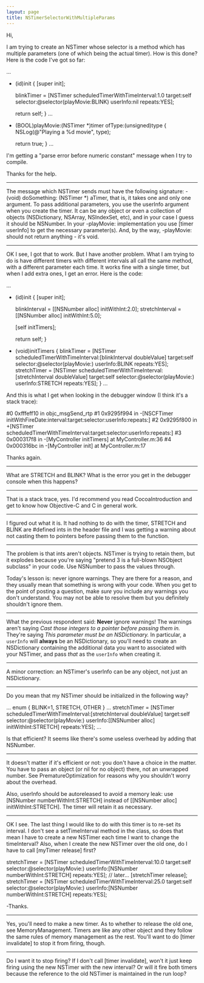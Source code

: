 ```yaml
---
layout: page
title: NSTimerSelectorWithMultipleParams
---
```




Hi,

I am trying to create an NSTimer whose selector is a method which has multiple parameters (one of which being the actual timer).  How is this done?
Here is the code I've got so far:

    
...
- (id)init
{
	[super init];
	
	blinkTimer = [NSTimer scheduledTimerWithTimeInterval:1.0 
                                                                             target:self
                                                                          selector:@selector(playMovie:BLINK) 
                                                                          userInfo:nil 
                                                                           repeats:YES];
	
	return self;
}
...
- (BOOL)playMovie:(NSTimer *)timer ofType:(unsigned)type
{
	NSLog(@"Playing a %d movie", type);
	
	return true;
}
...


I'm getting a "parse error before numeric constant" message when I try to compile.

Thanks for the help.

---- 

The message which NSTimer sends must have the following signature: - (void) doSomething: (NSTimer *) aTimer, that is, it takes one and only one argument. To pass additional parameters, you use the userInfo argument when you create the timer. It can be any object or even a collection of objects (NSDictionary, NSArray, NSIndexSet, etc), and in your case I guess it should be NSNumber. In your -playMovie: implementation you use [timer userInfo] to get the necessary parameter(s). And, by the way, -playMovie: should not return anything - it's void.

---- 

OK I see, I got that to work.  But I have another problem.  What I am trying to do is have different timers with different intervals all call the same method, with a different parameter each time.  It works fine with a single timer, but when I add extra ones, I get an error. 
Here is the code:

    
...
- (id)init
{
	[super init];

	blinkInterval = [[NSNumber alloc] initWithInt:2.0];
	stretchInterval = [[NSNumber alloc] initWithInt:5.0];
	
	[self initTimers];
	
	return self;
}


- (void)initTimers
{
        blinkTimer = [NSTimer scheduledTimerWithTimeInterval:[blinkInterval doubleValue]
                                                                             target:self
                                                                          selector:@selector(playMovie:) 
                                                                          userInfo:BLINK
                                                                           repeats:YES];
        stretchTimer = [NSTimer scheduledTimerWithTimeInterval:[stretchInterval doubleValue]
                                                                             target:self
                                                                          selector:@selector(playMovie:) 
                                                                          userInfo:STRETCH
                                                                           repeats:YES];
}
...


And this is what I get when looking in the debugger window (I think it's a stack trace):
    
#0	0xfffeff10 in objc_msgSend_rtp
#1	0x9295f994 in -[NSCFTimer initWithFireDate:interval:target:selector:userInfo:repeats:]
#2	0x9295f800 in +[NSTimer scheduledTimerWithTimeInterval:target:selector:userInfo:repeats:]
#3	0x000317f8 in -[MyController initTimers] at MyController.m:36
#4	0x000316bc in -[MyController init] at MyController.m:17


Thanks again.

----

What are STRETCH and BLINK? What is the error you get in the debugger console when this happens?

----

That is a stack trace, yes. I'd recommend you read CocoaIntroduction and get to know how Objective-C and C in general work.

----

I figured out what it is.  It had nothing to do with the timer, STRETCH and BLINK are #defined ints in the header file and I was getting a warning about not casting them to pointers before passing them to the function.  

----

The problem is that ints aren't objects. NSTimer is trying to retain them, but it explodes because you're saying "pretend 3 is a full-blown NSObject subclass" in your code. Use NSNumber to pass the values through.

Today's lesson is: never ignore warnings. They are there for a reason, and they usually mean that something is wrong with your code. When you get to the point of posting a question, make *sure* you include any warnings you don't understand. You may not be able to resolve them but you definitely shouldn't ignore them.

----

What the previous respondent said:  **Never** ignore warnings!  The warnings aren't saying *Cast those integers to a pointer before passing them in.*  They're saying *This parameter must be an NSDictionary.*  In particular, a `userInfo` will **always** be an NSDictionary, so you'll need to create an NSDictionary containing the additional data you want to associated with your NSTimer, and pass *that* as the `userInfo` when creating it.

----
A minor correction: an NSTimer's     userInfo can be any object, not just an NSDictionary.

----
Do you mean that my NSTimer should be initialized in the following way?
    
...
enum {
    BLINK=1,
    STRETCH,
    OTHER
}
...
stretchTimer = [NSTimer scheduledTimerWithTimeInterval:[stretchInterval doubleValue]
									target:self
								     selector:@selector(playMovie:) 
								     userInfo:[[NSNumber alloc] initWithInt:STRETCH] 
								     repeats:YES];
...

Is that efficient?  It seems like there's some useless overhead by adding that NSNumber.

----
It doesn't matter if it's efficient or not: you don't have a choice in the matter. You have to pass an object (or nil for no object) there, not an unwrapped number. See PrematureOptimization for reasons why you shouldn't worry about the overhead.

Also, userInfo should be autoreleased to avoid a memory leak: use [NSNumber numberWithInt:STRETCH] instead of [[NSNumber alloc] initWithInt:STRETCH]. The timer will retain it as necessary.

----
OK I see.  The last thing I would like to do with this timer is to re-set its interval.  I don't see a setTimeInterval method in the class, so does that mean I have to create a new NSTimer each time I want to change the timeInterval?  Also, when I create the new NSTimer over the old one, do I have to call [myTimer release] first?  

    
stretchTimer = [NSTimer scheduledTimerWithTimeInterval:10.0
                                                                         target:self
                                                                      selector:@selector(playMovie:) 
                                                                      userInfo:[NSNumber numberWithInt:STRETCH]
                                                                       repeats:YES];
// later...
[stretchTimer release];
stretchTimer = [NSTimer scheduledTimerWithTimeInterval:25.0
                                                                         target:self
                                                                      selector:@selector(playMovie:) 
                                                                      userInfo:[NSNumber numberWithInt:STRETCH]
                                                                       repeats:YES];



-Thanks.

----
Yes, you'll need to make a new timer. As to whether to release the old one, see MemoryManagement. Timers are like any other object and they follow the same rules of memory management as the rest. You'll want to do     [timer invalidate] to stop it from firing, though.

----
Do I want it to stop firing?  If I don't call     [timer invalidate], won't it just keep firing using the new NSTimer with the new interval?  Or will it fire both timers because the reference to the old NSTimer is maintained in the run loop?

